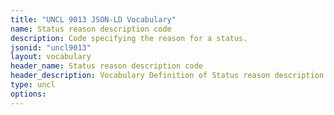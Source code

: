 ```yaml
---
title: "UNCL 9013 JSON-LD Vocabulary"
name: Status reason description code
description: Code specifying the reason for a status.
jsonid: "uncl9013"
layout: vocabulary
header_name: Status reason description code
header_description: Vocabulary Definition of Status reason description code semantics in HTML format. JSON-LD format is available at [uncl9013.jsonld](/vocabulary/uncl9013.jsonld)
type: uncl
options:
---
```

